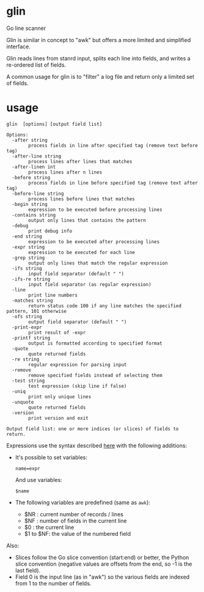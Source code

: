 glin
====

Go line scanner

Glin is similar in concept to "awk" but offers a more limited and simplified interface.

Glin reads lines from stanrd input, splits each line into fields, and writes a re-ordered list of fields.

A common usage for glin is to "filter" a log file and return only a limited set of fields.

usage
=====

    glin  [options] [output field list]
    
    Options:
      -after string
            process fields in line after specified tag (remove text before tag)
      -after-line string
            process lines after lines that matches
      -after-linen int
            process lines after n lines
      -before string
            process fields in line before specified tag (remove text after tag)
      -before-line string
            process lines before lines that matches
      -begin string
            expression to be executed before processing lines
      -contains string
            output only lines that contains the pattern
      -debug
            print debug info
      -end string
            expression to be executed after processing lines
      -expr string
            expression to be executed for each line
      -grep string
            output only lines that match the regular expression
      -ifs string
            input field separator (default " ")
      -ifs-re string
            input field separator (as regular expression)
      -line
            print line numbers
      -matches string
            return status code 100 if any line matches the specified pattern, 101 otherwise
      -ofs string
            output field separator (default " ")
      -print-expr
            print result of -expr
      -printf string
            output is formatted according to specified format
      -quote
            quote returned fields
      -re string
            regular expression for parsing input
      -remove
            remove specified fields instead of selecting them
      -test string
            test expression (skip line if false)
      -uniq
            print only unique lines
      -unquote
            quote returned fields
      -version
            print version and exit

    Output field list: one or more indices (or slices) of fields to return.
    
Expressions use the syntax described [here](https://github.com/Knetic/govaluate/blob/master/MANUAL.md) with the following additions:
* It's possible to set variables:

      name=expr

  And use variables:

      $name

* The following variables are predefined (same as `awk`):
  - $NR : current number of records / lines
  - $NF : number of fields in the current line
  - $0 : the current line
  - $1 to $NF: the value of the numbered field

Also:
* Slices follow the Go slice convention (start:end) or better, the Python slice convention (negative values are offsets from the end, so -1 is the last field).
* Field 0 is the input line (as in "awk") so the various fields are indexed from 1 to the number of fields.
